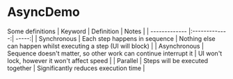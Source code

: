 # AsyncDemo

Some definitions
| Keyword        | Definition           | Notes  |
| ------------- |:-------------:| -----:|
| Synchronous      | Each step happens in sequence | Nothing else can happen whilst executing a step (UI will block) |
| Asynchronous      | Sequence doesn't matter, so other work can continue interrupt it      |   UI won't lock, however it won't affect speed |
| Parallel | Steps will be executed together      |    Significantly reduces execution time |
